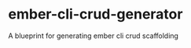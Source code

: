 ember-cli-crud-generator
========================

A blueprint for generating ember cli crud scaffolding

